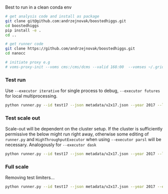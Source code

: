 Best to run in a clean conda env

```bash
# get analysis code and install as package
git clone git@github.com:andrzejnovak/boostedhiggs.git
cd boostedhiggs
pip install -e . 
cd ..

# get runner code
git clone https://github.com/andrzejnovak/boostedhiggs.git
cd nanocc

# initiate proxy e.g
# voms-proxy-init --voms cms:/cms/dcms --valid 168:00  --vomses ~/.grid-security/vomses/
```


### Test run
Use `--executor iterative` for single process to debug, `--executor futures` for local multiprocessing.

```bash
python runner.py --id test17 --json metadata/v2x17.json --year 2017 --limit 1 --chunk 5000 --max 2 --executor futures -j 5 
```

### Test scale out
Scale-out will be dependent on the cluster setup. If the cluster is sufficiently permissive the below might run right away, otherwise some editing of `runner.py` and `HighThroughputExecutor` when using `--executor parsl` will be necessary. Analogously for `--executor dask`

```bash
python runner.py --id test17 --json metadata/v2x17.json --year 2017 --limit 1 --chunk 5000 --max 2 --executor parsl
```

### Full scale
Removing test limiters...
```bash
python runner.py --id test17 --json metadata/v2x17.json --year 2017 --executor parsl
```
